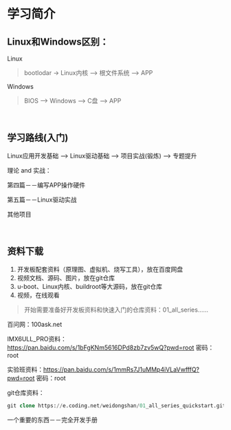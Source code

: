 # 学习简介

## Linux和Windows区别：

Linux

> bootlodar -> Linux内核 --> 根文件系统 --> APP

Windows

> BIOS --> Windows --> C盘 --> APP

‍

## 学习路线(入门)

Linux应用开发基础 --> Linux驱动基础 --> 项目实战(锻炼) --> 专题提升

理论 and 实战：

第四篇－－编写APP操作硬件

第五篇－－Linux驱动实战

其他项目

‍

## 资料下载

1. 开发板配套资料（原理图、虚拟机、烧写工具），放在百度网盘
2. 视频文档、源码、图片，放在git仓库
3. u-boot、Linux内核、buildroot等大源码，放在git仓库
4. 视频，在线观看

> 开始需要准备好开发板资料和快速入门的仓库资料：01_all_series......

百问网：100ask.net

IMX6ULL_PRO资料：https://pan.baidu.com/s/1bFgKNm5616DPd8zb7zv5wQ?pwd=root  密码：root

实验班资料：https://pan.baidu.com/s/1mmRs7J1uMMp4iVLaVwfffQ?pwd=root  密码：root

git仓库资料：

```sql
git clone https://e.coding.net/weidongshan/01_all_series_quickstart.git
```

一个重要的东西－－完全开发手册

‍
